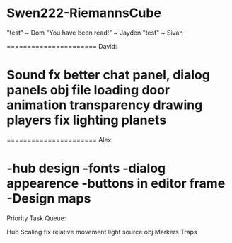 Swen222-RiemannsCube
====================

"test" ~ Dom
"You have been read!" ~ Jayden
"test" ~ Sivan


======================
David:

Sound fx
better chat panel, dialog panels
obj file loading
door animation
transparency drawing
players fix
lighting
planets
======================

======================
Alex:

-hub design
-fonts
-dialog appearence
-buttons in editor frame
-Design maps
=======================

Priority Task Queue:

Hub
Scaling
fix relative movement
light source obj
Markers
Traps

